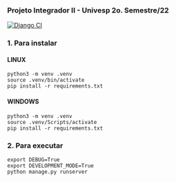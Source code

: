 ### Projeto Integrador II - Univesp 2o. Semestre/22
[![Django CI](https://github.com/rafael1717y/django-app/actions/workflows/django.yml/badge.svg?branch=main)](https://github.com/rafael1717y/django-app/actions/workflows/django.yml)

### 1. Para instalar

#### LINUX

```console
python3 -m venv .venv
source .venv/bin/activate
pip install -r requirements.txt
```

#### WINDOWS

```console
python3 -m venv .venv
source .venv/Scripts/activate
pip install -r requirements.txt
```

### 2. Para executar

```console
export DEBUG=True
export DEVELOPMENT_MODE=True
python manage.py runserver
```
